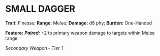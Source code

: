 # SMALL DAGGER

**Trait:** Finesse; **Range:** Melee; **Damage:** d8 phy; **Burden:** One-Handed

**Feature:** ***Paired:*** +2 to primary weapon damage to targets within Melee range

*Secondary Weapon - Tier 1*